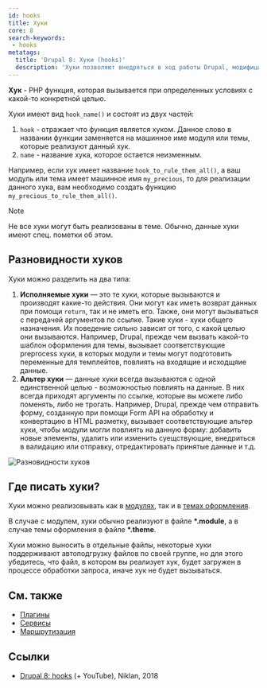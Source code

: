 ```yaml
---
id: hooks
title: Хуки
core: 8
search-keywords:
 - hooks
metatags:
  title: 'Drupal 8: Хуки (hooks)'
  description: 'Хуки позволяют внедряться в ход работы Drupal, модифицировать или влиять на результат работы.'
---
```


**Хук** - PHP функция, которая вызывается при определенных условиях с какой-то конкретной целью.

Хуки имеют вид `hook_name()` и состоят из двух частей:

1. `hook` - отражает что функция является хуком. Данное слово в названии функции заменяется на машинное име модуля или темы, которые реализуют данный хук.
1. `name` - название хука, которое остается неизменным.

Например, если хук имеет название `hook_to_rule_them_all()`, а ваш модуль или тема имеет машинное имя `my_precious`, то для реализации данного хука, вам необходимо создать функцию `my_precious_to_rule_them_all()`.

> [!NOTE]
> Не все хуки могут быть реализованы в теме. Обычно, данные хуки имеют спец. пометки об этом.

## Разновидности хуков

Хуки можно разделить на два типа:

1. **Исполняемые хуки** — это те хуки, которые вызываются и производят какие-то действия. Они могут как иметь возврат данных при помощи `return`, так и не иметь его. Также, они могут вызываться с передачей аргументов по ссылке. Такие хуки - хуки общего назначения. Их поведение сильно зависит от того, с какой целью они вызываются. Например, Drupal, прежде чем вызвать какой-то шаблон оформления для темы, вызывает соответствующие preprocess хуки, в которых модули и темы могут подготовить переменные для темплейтов, повлиять на входящие и исходщяие данные.
1. **Альтер хуки** — данные хуки всегда вызываются с одной единственной целью - возможностью повлиять на данные. В них всегда приходят аргументы по ссылке, которые вы можете либо поменять, либо не трогать. Например, Drupal, прежде чем отправить форму, созданную при помощи Form API на обработку и конвертацию в HTML разметку, вызывает соответствующие альтер хуки, чтобы модули могли повлиять на данную форму: добавить новые элементы, удалить или изменить суещствующие, внедриться в валидацию или отправку, отредактировать принятые данные и т.д.

![Разновидности хуков](https://i.imgur.com/497MoKa.png)

## Где писать хуки?

Хуки можно реализовывать как в [модулях](../modules/modules.md), так и в [темах оформления](../themes/themes.md).

В случае с модулем, хуки обычно реализуют в файле **\*.module**, а в случае темы оформления в файле **\*.theme**.

Хуки можно выносить в отдельные файлы, некоторые хуки поддерживают автоподгрузку файлов по своей группе, но для этого убедитесь, что файл, в котором вы реализует хук, будет загружен в процессе обработки запроса, иначе хук не будет вызываться.

## См. также

- [Плагины](../plugins/plugins.md)
- [Сервисы](../services/services.md)
- [Маршрутизация](../routing/routing.md)

## Ссылки

- [Drupal 8: hooks](https://niklan.net/blog/184) (+ YouTube), Niklan, 2018
